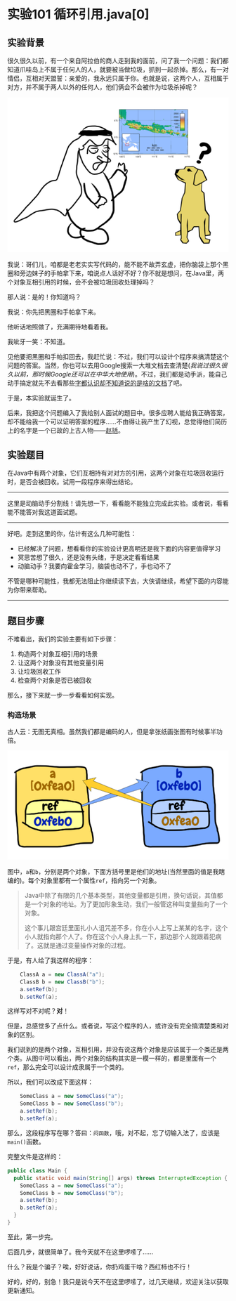 # 实验101 循环引用.java[0]
## 实验背景
很久很久以前，有一个来自阿拉伯的商人走到我的面前，问了我一个问题：我们都知道爪哇岛上不属于任何人的人，就要被当做垃圾，抓到一起杀掉。那么，有一对情侣，互相对天盟誓：亲爱的，我永远只属于你。也就是说，这两个人，互相属于对方，并不属于两人以外的任何人，他们俩会不会被作为垃圾杀掉呢？

![很久很久以前，有一个来自阿拉伯的商人……](img/exp101/arab-story.png "阿拉伯商人的故事")

我说：哥们儿，咱都是老老实实写代码的，能不能不故弄玄虚，把你脑袋上那个黑圈和旁边妹子的手帕拿下来，咱说点人话好不好？你不就是想问，在Java里，两个对象互相引用的时候，会不会被垃圾回收处理掉吗？

那人说：是的！你知道吗？

我说：你先把黑圈和手帕拿下来。

他听话地照做了，充满期待地看着我。

我呲牙一笑：不知道。

见他要把黑圈和手帕扣回去，我赶忙说：不过，我们可以设计个程序来搞清楚这个问题的答案。当然，你也可以去用Google搜索一大堆文档去查清楚(*我说过很久很久以前，那时候Google还可以在中华大地使用*)。不过，我们都是动手派，能自己动手搞定就先不去看那些[字都认识却不知道说的是啥的文档](http://www.baidu.com/s?wd=java%20循环引用&rsv_spt=1&rsv_iqid=0xf7839b1e00050004&issp=1&f=8&rsv_bp=0&rsv_idx=2&ie=utf-8&tn=baiduhome_pg&rsv_enter=1&rsv_sug3=8)了吧。

于是，本实验就诞生了。

后来，我把这个问题编入了我给别人面试的题目中。很多应聘人能给我正确答案，却不能给我一个可以证明答案的程序……不由得让我产生了幻视，总觉得他们简历上的名字是一个已故的上古人物——[赵括](https://baike.baidu.com/item/纸上谈兵/85581)。

## 实验题目
在Java中有两个对象，它们互相持有对对方的引用，这两个对象在垃圾回收运行时，是否会被回收。试用一段程序来得出结论。

----

这里是动脑动手分割线！请先想一下，看看能不能独立完成此实验。或者说，看看能不能答对我这道面试题。

----

好吧。走到这里的你，估计有这么几种可能性：

- 已经解决了问题，想看看你的实验设计更高明还是我下面的内容更值得学习
- 冥思苦想了很久，还是没有头绪，于是决定看看结果
- 动脑动手？我要向霍金学习，脑袋也动不了，手也动不了

不管是哪种可能性，我都无法阻止你继续读下去，大侠请继续，希望下面的内容能为你带来帮助。

----

## 题目步骤
不难看出，我们的实验主要有如下步骤：

1. 构造两个对象互相引用的场景
2. 让这两个对象没有其他变量引用
3. 让垃圾回收工作
4. 检查两个对象是否已被回收

那么，接下来就一步一步看看如何实现。

### 构造场景
古人云：无图无真相。虽然我们都是编码的人，但是拿张纸画张图有时候事半功倍。

![两个对象互相引用](img/exp101/overview.png "两个对象相互引用")

图中，`a`和`b`，分别是两个对象，下面方括号里是他们的地址(当然里面的值是我瞎编的)。每个对象里都有一个属性`ref`，指向另一个对象。

> Java中除了有限的几个基本类型，其他变量都是引用，换句话说，其值都是一个对象的地址。为了更加形象生动，我们一般管这种叫变量指向了一个对象。
> 
> 这个事儿跟宫廷里面扎小人诅咒差不多，你在小人上写上某某的名字，这个小人就指向那个人了。你在这个小人身上扎一下，那边那个人就跟着犯病了。这就是通过变量操作对象的过程。

于是，有人给了我这样的程序：

```java
    ClassA a = new ClassA("a");
    ClassB b = new ClassB("b");
    a.setRef(b);
    b.setRef(a);
```

这样写对不对呢？**对**！

但是，总感觉多了点什么。或者说，写这个程序的人，或许没有完全搞清楚类和对象的区别。

我们说到的是两个对象，互相引用，并没有说这两个对象是应该属于一个类还是两个类。从图中可以看出，两个对象的结构其实是一模一样的，都是里面有一个`ref`，那么完全可以设计成隶属于一个类的。

所以，我们可以改成下面这样：

```java
    SomeClass a = new SomeClass("a");
    SomeClass b = new SomeClass("b");
    a.setRef(b);
    b.setRef(a);
```
    
那么，这段程序写在哪？答曰：`闷函数`，哦，对不起，忘了切输入法了，应该是`main()`函数。

完整文件是这样的：

```java
public class Main {
  public static void main(String[] args) throws InterruptedException {
    SomeClass a = new SomeClass("a");
    SomeClass b = new SomeClass("b");
    a.setRef(b);
    b.setRef(a);
  }
}
```

至此，第一步完。

后面几步，就很简单了。我今天就不在这里啰嗦了……

什么？我是个骗子？唉，好好说话，你扔鸡蛋干啥？西红柿也不行！

好的，好的，别急！我只是说今天不在这里啰嗦了，过几天继续，欢迎关注以获取更新通知。

